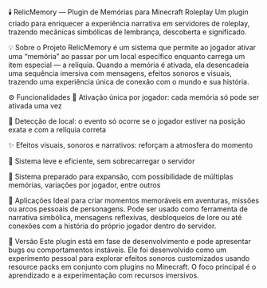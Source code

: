 🕯️ RelicMemory — Plugin de Memórias para Minecraft Roleplay
Um plugin criado para enriquecer a experiência narrativa em servidores de roleplay, trazendo mecânicas simbólicas de lembrança, descoberta e significado.

💡 Sobre o Projeto
RelicMemory é um sistema que permite ao jogador ativar uma “memória” ao passar por um local específico enquanto carrega um item especial — a relíquia. Quando a memória é ativada, ela desencadeia uma sequência imersiva com mensagens, efeitos sonoros e visuais, trazendo uma experiência única de conexão com o mundo e sua história.

⚙️ Funcionalidades
🧠 Ativação única por jogador: cada memória só pode ser ativada uma vez

📍 Detecção de local: o evento só ocorre se o jogador estiver na posição exata e com a relíquia correta

✨ Efeitos visuais, sonoros e narrativos: reforçam a atmosfera do momento

🔁 Sistema leve e eficiente, sem sobrecarregar o servidor

🧪 Sistema preparado para expansão, com possibilidade de múltiplas memórias, variações por jogador, entre outros

🌌 Aplicações
Ideal para criar momentos memoráveis em aventuras, missões ou arcos pessoais de personagens. Pode ser usado como ferramenta de narrativa simbólica, mensagens reflexivas, desbloqueios de lore ou até conexões com a história do próprio jogador dentro do servidor.

🧪 Versão
Este plugin está em fase de desenvolvimento e pode apresentar bugs ou comportamentos instáveis. Ele foi desenvolvido como um experimento pessoal para explorar efeitos sonoros customizados usando resource packs em conjunto com plugins no Minecraft. O foco principal é o aprendizado e a experimentação com recursos imersivos.

